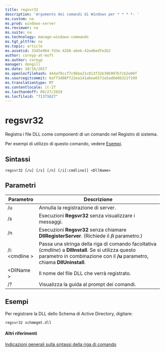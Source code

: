 ```yaml
---
title: regsvr32
description: 'Argomento dei comandi di Windows per * * * *- '
ms.custom: na
ms.prod: windows-server
ms.reviewer: na
ms.suite: na
ms.technology: manage-windows-commands
ms.tgt_pltfrm: na
ms.topic: article
ms.assetid: 3345e964-7d3e-42b8-abeb-42ed6edfe2b2
author: coreyp-at-msft
ms.author: coreyp
manager: dongill
ms.date: 10/16/2017
ms.openlocfilehash: 444af0ccf7c9bbe21c013f32b396997b7cb2e00f
ms.sourcegitcommit: 6aff3d88ff22ea141a6ea6572a5ad8dd6321f199
ms.translationtype: MT
ms.contentlocale: it-IT
ms.lasthandoff: 09/27/2019
ms.locfileid: "71371627"
---
```

# <a name="regsvr32"></a>regsvr32



Registra i file DLL come componenti di un comando nel Registro di sistema.

Per esempi di utilizzo di questo comando, vedere [Esempi](#BKMK_examples).

## <a name="syntax"></a>Sintassi

```
regsvr32 [/u] [/s] [/n] [/i[:cmdline]] <DllName>
```

## <a name="parameters"></a>Parametri

|Parametro|Descrizione|
|---------|-----------|
|/u|Annulla la registrazione di server.|
|/s|Esecuzioni **Regsvr32** senza visualizzare i messaggi.|
|/n|Esecuzioni **Regsvr32** senza chiamare **DllRegisterServer**. (Richiede il **/i** parametro.)|
|/i: \<cmdline >|Passa una stringa della riga di comando facoltativa (*cmdline*) a **DllInstall**. Se si utilizza questo parametro in combinazione con il **/u** parametro, chiama **DllUninstall**.|
|\<DllName >|Il nome del file DLL che verrà registrato.|
|/?|Visualizza la guida al prompt dei comandi.|

## <a name="BKMK_examples"></a>Esempi

Per registrare la DLL dello Schema di Active Directory, digitare:
```
regsvr32 schmmgmt.dll
```

#### <a name="additional-references"></a>Altri riferimenti

[Indicazioni generali sulla sintassi della riga di comando](command-line-syntax-key.md)